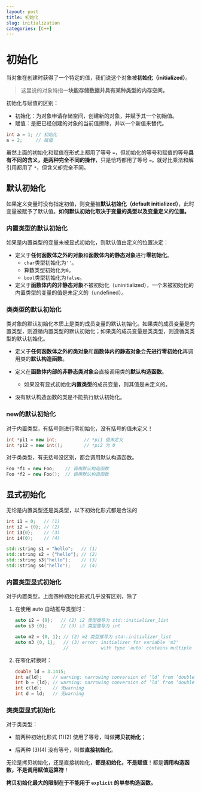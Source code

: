 ```yaml
---
layout: post
title: 初始化
slug: initialization
categories: [C++]
---
```


# 初始化

当对象在创建时获得了一个特定的值，我们说这个对象被**初始化（initialized）**。

>   这里说的对象特指**一块能存储数据并具有某种类型的内存空间。**

初始化与赋值的区别：

+   初始化：为对象申请存储空间，创建新的对象，并赋予其一个初始值。
+   赋值：是把已经创建的对象的当前值擦除，并以一个新值来替代。

```c++
int a = 1; // 初始化
a = 2;     // 赋值
```

虽然上面的初始化和赋值在形式上都用了等号 `=`，但初始化的等号和赋值的等号**具有不同的含义，是两种完全不同的操作**，只是恰巧都用了等号 `=`。就好比乘法和解引用都用了 `*`，但含义却完全不同。

## 默认初始化

如果定义变量时没有指定初值，则变量被**默认初始化（default initialized）**，此时变量被赋予了默认值。**如何默认初始化取决于变量的类型以及变量定义的位置。**

### 内置类型的默认初始化

如果是内置类型的变量未被显式初始化，则默认值由定义的位置决定：

+   定义于**任何函数体之外的对象**和**函数体内的静态对象**进行**零初始化**。
    +   `char`类型初始化为`''`。
    +   算数类型初始化为`0`。
    +   `bool`类型初始化为`false`。
+   定义于**函数体内的非静态对象**不被初始化（uninitialized），一个未被初始化的内置类型的变量的值是未定义的（undefined）。

### 类类型的默认初始化

类对象的默认初始化本质上是类的成员变量的默认初始化。如果类的成员变量是内置类型，则遵循内置类型的默认初始化；如果类的成员变量是类类型，则遵循类类型的默认初始化。

+   定义于**任何函数体之外的类对象**和**函数体内的静态对象**会**先进行零初始化**再调用类的**默认构造函数**。
+   定义在**函数体内部的非静态类对象**会直接调用类的**默认构造函数**。
    +   如果没有显式初始化**内置类型**的成员变量，则其值是未定义的。

+   没有默认构造函数的类是不能执行默认初始化。

### new的默认初始化

对于内置类型，有括号则进行零初始化，没有括号的值未定义！

```c++
int *pi1 = new int;          // *pi1 值未定义
int *pi2 = new int();        // *pi2 为 0
```

对于类类型，有无括号没区别，都会调用默认构造函数。

```c++
Foo *f1 = new Foo;    // 调用默认构造函数
Foo *f2 = new Foo();  // 调用默认构造函数
```

## 显式初始化
无论是内置类型还是类类型，以下初始化形式都是合法的
```c++
int i1 = 0;   // (1)
int i2 = {0}; // (2)
int i3{0};    // (3)
int i4(0);    // (4)

std::string s1 = "hello";   // (1)
std::string s2 = {"hello"}; // (2)
std::string s3{"hello"};    // (3)
std::string s4("hello");    // (4)
```
### 内置类型显式初始化

对于内置类型，上面四种初始化形式几乎没有区别，除了

1.   在使用 auto 自动推导类型时：

     ```c++
     auto i2 = {0};   // (2) i2 类型推导为 std::initializer_list
     auto i3 {0};     // (3) i3 类型推导为 int

     auto m2 = {0, 1}; // (2) m2 类型推导为 std::initializer_list
     auto m3 {0, 1};   // (3) error: initializer for variable 'm3'
                       //            with type 'auto' contains multiple expressions
     ```

2. 在窄化转换时：

    ```c++
    double ld = 3.1415;
    int a{ld};    // warning: narrowing conversion of ‘ld’ from ‘double’ to ‘int’ [-Wnarrowing]
    int b = {ld}; // warning: narrowing conversion of ‘ld’ from ‘double’ to ‘int’ [-Wnarrowing]
    int c(ld);    // 无warning
    int d = ld;   // 无warning
    ```


### 类类型显式初始化

对于类类型：

+   前两种初始化形式 (1)(2) 使用了等号，叫做**拷贝初始化**；

+   后两种 (3)(4) 没有等号，叫做**直接初始化**。

无论是拷贝初始化，还是直接初始化，**都是初始化，不是赋值**！都是**调用构造函数，不是调用赋值运算符**！

**拷贝初始化最大的限制在于不能用于 `explicit` 的单参构造函数。**

